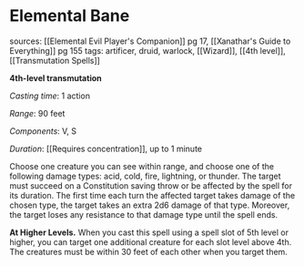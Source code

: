 # Elemental Bane
sources: [[Elemental Evil Player's Companion]] pg 17, [[Xanathar's Guide to Everything]] pg 155
tags: artificer, druid, warlock, [[Wizard]], [[4th level]], [[Transmutation Spells]]

**4th-level transmutation**

*Casting time*: 1 action

*Range*: 90 feet

*Components*: V, S

*Duration*: [[Requires concentration]], up to 1 minute

Choose one creature you can see within range, and choose one of the following damage types: acid, cold, fire, lightning, or thunder. The target must succeed on a Constitution saving throw or be affected by the spell for its duration. The first time each turn the affected target takes damage of the chosen type, the target takes an extra 2d6 damage of that type. Moreover, the target loses any resistance to that damage type until the spell ends.

**At Higher Levels.** When you cast this spell using a spell slot of 5th level or higher, you can target one additional creature for each slot level above 4th. The creatures must be within 30 feet of each other when you target them.
